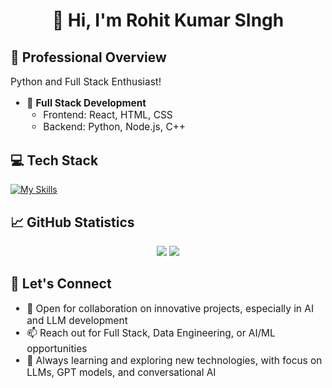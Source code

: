 <div align="center">
  <h1>👋 Hi, I'm Rohit Kumar SIngh</h1>
</div>

## 🚀 Professional Overview

<div style="font-size: 1.1em">
Python and Full Stack Enthusiast!

- 🔧 **Full Stack Development**
  - Frontend: React, HTML, CSS
  - Backend: Python, Node.js, C++
</div>

## 💻 Tech Stack
[![My Skills](https://skillicons.dev/icons?i=aws,gcp,azure,react,vue,flutter&perline=3)](https://skillicons.dev)
</div>

## 📈 GitHub Statistics

<div align="center">
  <img src="https://github-readme-stats.vercel.app/api?username=0xRoS-200&show_icons=true&theme=radical&hide_border=true&bg_color=0D1117"/>
  <img src="https://github-readme-streak-stats.herokuapp.com/?user=0xRoS-200&theme=radical&hide_border=true&background=0D1117"/>
</div>

## 🤝 Let's Connect

<div style="font-size: 1.1em">

- 💼 Open for collaboration on innovative projects, especially in AI and LLM development
- 📫 Reach out for Full Stack, Data Engineering, or AI/ML opportunities
- 🌱 Always learning and exploring new technologies, with focus on LLMs, GPT models, and conversational AI

</div
